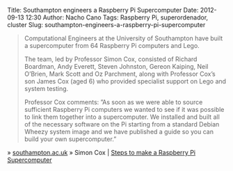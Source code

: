 Title: Southampton engineers a Raspberry Pi Supercomputer
Date: 2012-09-13 12:30
Author: Nacho Cano
Tags: Raspberry Pi, superordenador, cluster
Slug: southampton-engineers-a-raspberry-pi-supercomputer

> Computational Engineers at the University of Southampton have built a
> supercomputer from 64 Raspberry Pi computers and Lego.
>
> The team, led by Professor Simon Cox, consisted of Richard Boardman, Andy
> Everett, Steven Johnston, Gereon Kaiping, Neil O’Brien, Mark Scott and Oz
> Parchment, along with Professor Cox’s son James Cox (aged 6) who provided
> specialist support on Lego and system testing.
>
> Professor Cox comments: ”As soon as we were able to source sufficient
> Raspberry Pi computers we wanted to see if it was possible to link them
> together into a supercomputer. We installed and built all of the necessary
> software on the Pi starting from a standard Debian Wheezy system image and we
> have published a guide so you can build your own supercomputer.”

» [southampton.ac.uk][]
» Simon Cox | [Steps to make a Raspberry Pi Supercomputer][]

  [southampton.ac.uk]: http://www.southampton.ac.uk/mediacentre/features/raspberry_pi_supercomputer.shtml
    "southampton.ac.uk"
  [Steps to make a Raspberry Pi Supercomputer]: https://www.soton.ac.uk/~sjc/raspberrypi/pi_supercomputer_southampton.htm
    "Southampton engineers a Raspberry Pi Supercomputer"
